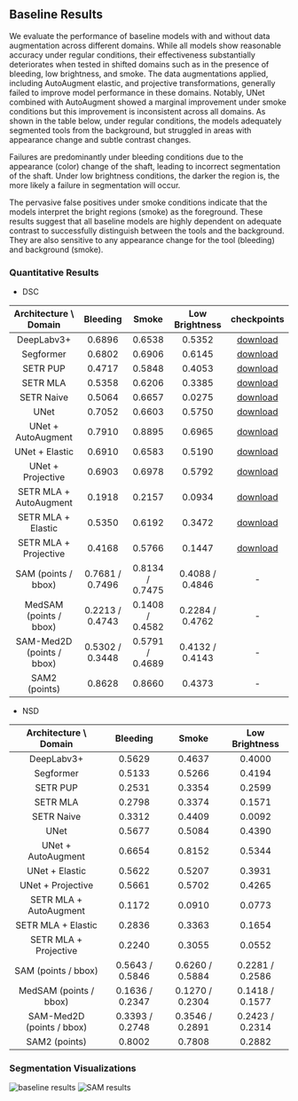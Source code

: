 ## Baseline Results

We evaluate the performance of baseline models with and without data augmentation across different domains. While all models show reasonable accuracy under regular conditions, their effectiveness substantially deteriorates when tested in shifted domains such as in the presence of bleeding, low brightness, and smoke. The data augmentations applied, including AutoAugment elastic, and projective transformations, generally failed to improve model performance in these domains. Notably, UNet combined with AutoAugment showed a marginal improvement under smoke conditions but this improvement is inconsistent across all domains.  As shown in the table below, under regular conditions, the models adequately segmented tools from the background, but struggled in areas with appearance change and subtle contrast changes. 

Failures are predominantly under bleeding conditions due to the appearance (color) change of the shaft, leading to incorrect segmentation of the shaft. Under low brightness conditions, the darker the region is, the more likely a failure in segmentation will occur. 

The pervasive false positives under smoke conditions indicate that the models interpret the bright regions (smoke) as the foreground. These results suggest that all baseline models are highly dependent on adequate contrast to successfully distinguish between the tools and the background. They are also sensitive to any appearance change for the tool (bleeding) and background (smoke).

### Quantitative Results 

- DSC

| Architecture \ Domain         | Bleeding            | Smoke               | Low Brightness              |checkpoints                |       
|:---------------------:        |:--------:           |:-----:              |:--------------:             |:--------------:           |
|       DeepLabv3+              |        0.6896       |      0.6538         |         0.5352              | [download](https://livejohnshopkins-my.sharepoint.com/:u:/g/personal/hding15_jh_edu/EQpXqfvRFDNOgDCXBRKSvrkB_K2x1QTaszFwudz2LH__sQ?e=t5BEQx)|
|       Segformer               |        0.6802       |      0.6906         |         0.6145              |[download](https://livejohnshopkins-my.sharepoint.com/:u:/g/personal/hding15_jh_edu/EYKtSiqhRFlNi25NuJorqhsB_DWfQDUi6MfXssawBBkh0A?e=Yp1saj)|                         
|       SETR PUP                |        0.4717       |      0.5848         |         0.4053              |[download](https://livejohnshopkins-my.sharepoint.com/:u:/g/personal/hding15_jh_edu/EWKWT3yPxcBLgONbcV2d_bcBF6p3aYj84so-MobPC_1uzQ?e=AuZiMz)|
|       SETR MLA                |        0.5358       |      0.6206         |         0.3385              |[download](https://livejohnshopkins-my.sharepoint.com/:u:/g/personal/hding15_jh_edu/EcP1RXjEl_BFn27kVRlzGOsBApYqCVEwiGU9IMEnymlHkg?e=NmHoAo)|                                     
|       SETR Naive              |        0.5064       |      0.6657         |         0.0275              |[download](https://livejohnshopkins-my.sharepoint.com/:u:/g/personal/hding15_jh_edu/EYPyKUqjKZZPi03g4MezxnIBTbhdSWG-4xAjFpg8wcTP3A?e=aZUnof)|
|       UNet                    |        0.7052       |      0.6603         |         0.5750              |[download](https://livejohnshopkins-my.sharepoint.com/:u:/g/personal/hding15_jh_edu/EQpNqDMnKsBPovg3Cc4pQXUBlYHjZpkpYiNt24vkiQ6BIg?e=hrpQFr)|
|       UNet + AutoAugment      |        0.7910       |      0.8895         |         0.6965              |[download](https://livejohnshopkins-my.sharepoint.com/:u:/g/personal/hding15_jh_edu/EQzpFwOV2DZFnW_DoziSXisBypSLo7cN6TUBEbOqcr7DcQ?e=nFDzvD)|                                     
|       UNet + Elastic          |        0.6910       |      0.6583         |         0.5190              |[download](https://livejohnshopkins-my.sharepoint.com/:u:/g/personal/hding15_jh_edu/Ec-1J3A5PNNOggjPVvUMl2kBKFcINvYn-biubiAdp0OiSg?e=aUFLZL)|                                    
|       UNet + Projective       |        0.6903       |      0.6978         |         0.5792              |[download](https://livejohnshopkins-my.sharepoint.com/:u:/g/personal/hding15_jh_edu/EZquhLnn5MdHpNTD0aUnW_0BCjpEtzXtgmHWG555iQQ3Nw?e=zTqaJo)|                                   
|       SETR MLA + AutoAugment  |        0.1918       |      0.2157         |         0.0934              |[download](https://livejohnshopkins-my.sharepoint.com/:u:/g/personal/hding15_jh_edu/ESCzz6JoWzxFjuhYhJiLgzoBtE2c9ZrdS2orM9RDVRwHZw?e=LnKwpn)|                                    
|       SETR MLA + Elastic      |        0.5350       |      0.6192         |         0.3472              |[download](https://livejohnshopkins-my.sharepoint.com/:u:/g/personal/hding15_jh_edu/Eamb_Kdiq6FKl46S2NUDdHEBmFJkIrcRRYRidw2IwoWoqw?e=6myjOy)|                                 
|       SETR MLA + Projective   |        0.4168       |      0.5766         |         0.1447              |[download](https://livejohnshopkins-my.sharepoint.com/:u:/g/personal/hding15_jh_edu/EUfZvca2_jVFo1h0cLVTmDsBACOQVulbhEQJsCtgmcfyCA?e=lElbF5)|
|       SAM (points / bbox)     | 0.7681 / 0.7496     |    0.8134 / 0.7475  |  0.4088 / 0.4846            |-|
|       MedSAM (points / bbox)  | 0.2213 / 0.4743     |    0.1408 / 0.4582  |  0.2284 / 0.4762            |-|
|       SAM-Med2D (points / bbox)|0.5302 / 0.3448     |    0.5791 / 0.4689  |  0.4132 / 0.4143            |-|
|       SAM2 (points)           |        0.8628       |      0.8660         |         0.4373              |-|
- NSD

| Architecture \ Domain 	       | Bleeding 	          | Smoke 	             | Low Brightness 	     |
|:---------------------:	       |:--------:	          |:-----:	             |:--------------:	     |
|       DeepLabv3+              |        0.5629       |      0.4637         |         0.4000       |
|       Segformer               |        0.5133       |      0.5266         |         0.4194      	|                                      
|       SETR PUP                |        0.2531       |      0.3354         |         0.2599      	| 
|       SETR MLA                |        0.2798       |      0.3374         |         0.1571      	|                                      
|       SETR Naive              |        0.3312       |      0.4409         |         0.0092     		|  
|       UNet                    |        0.5677       |      0.5084         |         0.4390       |
|       UNet + AutoAugment      |        0.6654       |      0.8152         |         0.5344      	|                                      
|       UNet + Elastic          |        0.5622       |      0.5207         |         0.3931      	|                                      
|       UNet + Projective       |        0.5661       |      0.5702         |         0.4265      	|                                      
|       SETR MLA + AutoAugment  |        0.1172       |      0.0910         |         0.0773      	|                                            
|       SETR MLA + Elastic      |        0.2836       |      0.3363         |         0.1654      	|                                      
|       SETR MLA + Projective   |        0.2240       |      0.3055         |         0.0552      	|   
|       SAM (points / bbox)     | 0.5643 / 0.5846     |    0.6260 / 0.5884  |  0.2281 / 0.2586     |
|       MedSAM (points / bbox)  | 0.1636 / 0.2347     |    0.1270 / 0.2304  |  0.1418 / 0.1577     |
|       SAM-Med2D (points / bbox)|0.3393 / 0.2748     |    0.3546 / 0.2891  |  0.2423 / 0.2314     |
|       SAM2 (points)           |        0.8002       |      0.7808         |         0.2882       |
 
### Segmentation Visualizations 
![baseline results](../img/baseline_segmentation_result.png)
![SAM results](../img/sam_results.png)

